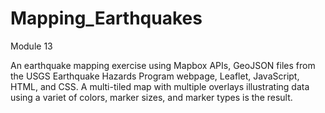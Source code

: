 # Mapping_Earthquakes
Module 13

An earthquake mapping exercise using Mapbox APIs, GeoJSON files from the USGS Earthquake Hazards Program webpage, Leaflet, JavaScript, HTML, and CSS.  A multi-tiled
map with multiple overlays illustrating data using a variet of colors, marker sizes, and marker types is the result.
